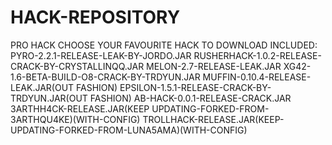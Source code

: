 # HACK-REPOSITORY
PRO HACK
CHOOSE YOUR FAVOURITE HACK TO DOWNLOAD
INCLUDED:
PYRO-2.2.1-RELEASE-LEAK-BY-JORDO.JAR
RUSHERHACK-1.0.2-RELEASE-CRACK-BY-CRYSTALLINQQ.JAR
MELON-2.7-RELEASE-LEAK.JAR
XG42-1.6-BETA-BUILD-O8-CRACK-BY-TRDYUN.JAR
MUFFIN-0.10.4-RELEASE-LEAK.JAR(OUT FASHION)
EPSILON-1.5.1-RELEASE-CRACK-BY-TRDYUN.JAR(OUT FASHION)
AB-HACK-0.0.1-RELEASE-CRACK.JAR
3ARTHH4CK-RELEASE.JAR(KEEP UPDATING-FORKED-FROM-3ARTHQU4KE)(WITH-CONFIG)
TROLLHACK-RELEASE.JAR(KEEP-UPDATING-FORKED-FROM-LUNA5AMA)(WITH-CONFIG)
